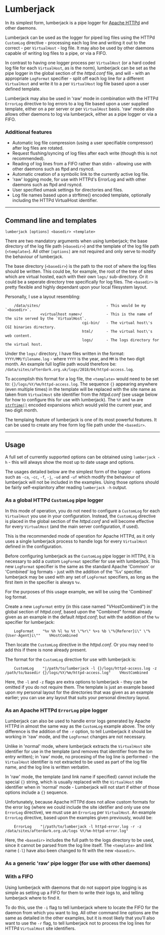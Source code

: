 # Lumberjack
In its simplest form, lumberjack is a pipe logger for [Apache HTTPd](http://httpd.apache.org/) and other daemons.

Lumberjack can be used as the logger for piped log files using the HTTPd `CustomLog` directive - processing each log line and writing it out to the correct - per `VirtualHost` - log file.  It may also be used by other daemons capable of writing log files to a pipe, or via a FIFO.

In contrast to having one logger process per `VirtualHost` (or a hard coded log file for each `VirtualHost`, as is the norm), lumberjack can be set as the pipe logger in the global section of the *httpd.conf* file, and will - with an appropriate `LogFormat` specifier - split off each log line for a different `VirtualHost` and write it to a per `VirtualHost` log file based upon a user defined template.

Lumberjack may also be used in 'raw' mode in combination with the HTTPd `ErrorLog` directive to log errors to a log file based upon a user supplied template, either on a per server or per `VirtualHost` basis.  'raw' mode also allows other daemons to log via lumberjack, either as a pipe logger or via a FIFO.

### Additional features
  * Automatic log file compression (using a user specifiable compressor) after log files are rotated.
  * Request flushing/syncing of log files after each write (though this is not recommended).
  * Reading of log lines from a FIFO rather than stdin - allowing use with other daemons such as ftpd and rsyncd.
  * Automatic creation of a symbolic link to the currently active log file.
  * 'raw' logging mode, for use with HTTPd's ErrorLog and with other daemons such as ftpd and rsyncd.
  * User specified umask settings for directories and files.
  * Log file names based upon a strftime() encoded template, optionally including the HTTPd VirtualHost identifier.


-----
## Command line and templates
```
lumberjack [options] <basedir> <template>
```
There are two mandatory arguments when using lumberjack; the base directory of the log file path (`<basedir>`) and the template of the log file path (`<template>`).  All other `[options]` are not required and only serve to modify the behaviour of lumberjack.

The base directory (`<basedir>`) is the path to the root of where the log files should be written.  This could be, for example, the root of the tree of sites which are virtual hosted, each with their own `logs/` sub-directory.  Or it could be a seperate directory tree specifically for log files.  The `<basedir>` is pretty flexible and highly dependant upon your local filesystem layout.

Personally, I use a layout resembling:
```
    /data/sites/                              - This would be my `<basedir>`.
                <virtualhost name>/           - This is the name of the site served by the `VirtualHost`.
                                   cgi-bin/   - The virtual host\'s CGI binaries directory.
                                   html/      - The virtual host\'s web content.
                                   logs/      - The logs directory for the virtual host.
```
Under the `logs/` directory, I have files written in the format: `YYYY/MM/filename.log` - where `YYYY` is the year, and `MM` is the two digit month.  An example full logfile path would therefore be: `/data/sites/afterdark.org.uk/logs/2018/04/httpd-access.log`.

To accomplish this format for a log file, the `<template>` would need to be set to: `{}/logs/%Y/%m/httpd-access.log`.  The sequence `{}` appearing anywhere (even multiple times) in the template will be replaced with the site name as taken from `VirtualHost` site identifier from the *httpd.conf* (see usage below for how to configure this for use with lumberjack).  The `%Y` and `%m` are [`strftime()`](http://man7.org/linux/man-pages/man3/strftime.3.html) encoded expansions which would yeild the current year, and two digit month.

The templaing feature of lumberjack is one of its most powerful features.  It can be used to create any free form log file path under the `<basedir>`.


-----
## Usage
A full set of currently supported options can be obtained using `lumberjack -h` - this will always show the most up to date usage and options.

The usages detailed below are the simplest form of the logger - options such as `-ca`, `-cc`, `-f`, `-j`, `-ud` and `-uf` which modify the behaviour of lumberjack will not be included in the examples.  Using those options should be fairly self-explanitory after reading `lumberjack -h` output.

### As a global HTTPd `CustomLog` pipe logger
In this mode of operation, you do not need to configure a `CustomLog` for each `VirtualHost` you use in your configuration.  Instead, the `CustomLog` directive is placed in the global section of the *httpd.conf* and will become effective for every `VirtualHost` (and the main server configuration, if used).

This is the recommended mode of operation for Apache HTTPd, as it only uses a single lumberjack process to handle logs for every `VirtualHost` defined in the configuration.

Before configuring lumberjack as the `CustomLog` pipe logger in HTTPd, it is necessary to add a custom `LogFormat` specifier for use with lumberjack.  This new `LogFormat` specifier is the same as the standard Apache 'Common' or 'Combined' log formats - just with the addition of the '%v' specifier.  lumberjack may be used with any set of `LogFormat` specifiers, as long as the first item in the specifier is always `%v`.  

For the purposes of this usage example, we will be using the 'Combined' log format.

Create a new `LogFormat` entry (in this case named "VHostCombined") in the global section of *httpd.conf*, based upon the "Combined" format already given as an example in the default *httpd.conf*; but with the addition of the `%v` specifier for lumberjack:

```
    LogFormat    "%v %h %l %u %t \"%r\" %>s %b \"%{Referer}i\" \"%{User-Agent}i\""    VHostCombined
```

Then locate the `CustomLog` directive in the *httpd.conf*.  Or you may need to add this if there is none already present.

The format for the `CustomLog` directive for use with lumberjack is:
```
    CustomLog    "|/path/to/lumberjack -l {}/logs/httpd-access.log -z /path/to/basedir {}/logs/%Y/%m/httpd-access.log"    VHostCombined
```

Here, the `-l` and `-z` flags are extra options to lumberjack - they can be omitted if you do not require them.  The template is just an example based upon my personal layout for the directories that was given as an example earlier; you can use any layout that suits your personal directory layout.


### As an Apache HTTPd `ErrorLog` pipe logger
Lumberjack can also be used to handle error logs generated by Apache HTTPd in almost the same way as the `CustomLog` example above.  The only difference is the addition of the `-r` option, to tell Lumberjack it should be working in 'raw' mode, and the `LogFormat` changes are not necessary.

Unlike in 'normal' mode, where lumberjack extracts the `VirtualHost` site identifier for use in the template (and removes that identifier from the lon entry written); in 'raw' mode, no procesing of the log line is performed - the `VirtualHost` identifier is not extracted to be used as part of the log file name, and the log line is written verbatim.

In 'raw' mode, the template (and link name if specified) cannot include the special `{}` string, which is usually replaced with the `VirtualHost` site identifier when in 'normal' mode - Lumberjack will not start if either of those options include a `{}` sequence.

Unfortunately, because Apache HTTPd does not allow custom formats for the error log (where we could include the site idetifier and only use one `ErrorLog` directive), we must use an `ErrorLog` per `VirtualHost`.  An example `ErrorLog` directive, based upon the examples given previously, would be:
```
    ErrorLog    "|/path/to/lumberjack -l httpd-error.log -r -z /data/sites/afterdark.org.uk/logs %Y/%m-httpd-error.log"
```

Here, the `<basedir>` includes the full path to the logs directory to be used, since it cannot be parsed from the log line itself.  The `<template>` and link name (`-l`) have also been changed to fit with the new `<basedir>`.

### As a generic 'raw' pipe logger (for use with other daemons)


### With a FIFO
Using lumberjack with daemons that do not support pipe logging is as simple as setting up a FIFO for them to write their logs to, and telling lumberjack where to find it.

To do this, use the `-i` flag to tell lumberjack where to locate the FIFO for the daemon from which you want to log.  All other command line options are the same as detailed in the other examples, but it is most likely that you'll also want to use the `-r` flag, to tell lumberjack not to process the log lines for HTTPd `VirtualHost` site identifiers.
